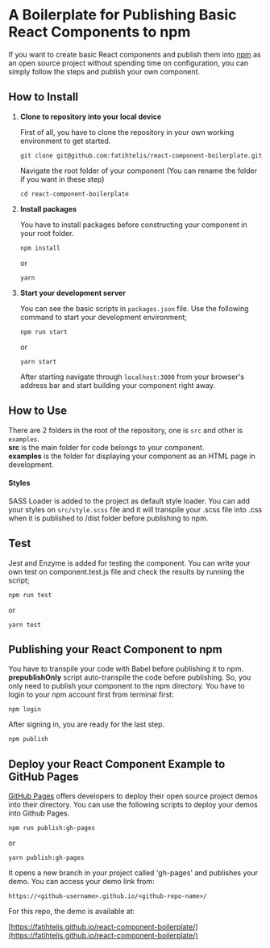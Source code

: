 # A Boilerplate for Publishing Basic React Components to npm

If you want to create basic React components and publish them into [npm](https://www.npmjs.com/) as an open source project without spending time on configuration, you can simply follow the steps and publish your own component.

## How to Install

1. **Clone to repository into your local device**

   First of all, you have to clone the repository in your own working environment to get started.

   `git clone git@github.com:fatihtelis/react-component-boilerplate.git`

   Navigate the root folder of your component (You can rename the folder if you want in these step)

   `cd react-component-boilerplate`

2. **Install packages**

   You have to install packages before constructing your component in your root folder.

   `npm install`

   or

   `yarn`

3. **Start your development server**

   You can see the basic scripts in `packages.json` file. Use the following command to start your development environment;

   `npm run start`

   or

   `yarn start`

   After starting navigate through `localhost:3000` from your browser's address bar and start building your component right away.

## How to Use

There are 2 folders in the root of the repository, one is `src` and other is `examples`.  
**src** is the main folder for code belongs to your component.  
**examples** is the folder for displaying your component as an HTML page in development.

#### Styles

SASS Loader is added to the project as default style loader. You can add your styles on `src/style.scss` file and it will transpile your .scss file into .css when it is published to /dist folder before publishing to npm.

## Test

Jest and Enzyme is added for testing the component. You can write your own test on component.test.js file and check the results by running the script;

`npm run test`

or

`yarn test`

## Publishing your React Component to npm

You have to transpile your code with Babel before publishing it to npm. **prepublishOnly** script auto-transpile the code before publishing. So, you only need to publish your component to the npm directory. You have to login to your npm account first from terminal first:

`npm login`

After signing in, you are ready for the last step.

`npm publish`

## Deploy your React Component Example to GitHub Pages

[GitHub Pages](https://pages.github.com/) offers developers to deploy their open source project demos into their directory. You can use the following scripts to deploy your demos into Github Pages.

`npm run publish:gh-pages`

or

`yarn publish:gh-pages`

It opens a new branch in your project called 'gh-pages' and publishes your demo. You can access your demo link from:

`https://<github-username>.github.io/<github-repo-name>/`

For this repo, the demo is available at:

[https://fatihtelis.github.io/react-component-boilerplate/](https://fatihtelis.github.io/react-component-boilerplate/)
